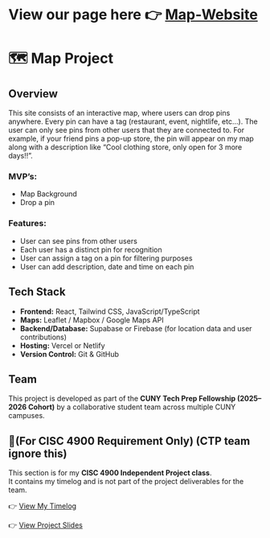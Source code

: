 # View our page here 👉 [Map-Website](https://Mirio1010.github.io/map-project/) 

# 🗺️ Map Project

## Overview
This site consists of an interactive map, where users can drop pins anywhere. Every pin can have a tag (restaurant, event, nightlife, etc…). The user can only see pins from other users that they are connected to. For example, if your friend pins a pop-up store, the pin will appear on my map along with a description like “Cool clothing store, only open for 3 more days!!”.

### MVP’s:
- Map Background  
- Drop a pin  
### Features:
- User can see pins from other users  
- Each user has a distinct pin for recognition  
- User can assign a tag on a pin for filtering purposes  
- User can add description, date and time on each pin  

## Tech Stack
- **Frontend:** React, Tailwind CSS, JavaScript/TypeScript  
- **Maps:** Leaflet / Mapbox / Google Maps API  
- **Backend/Database:** Supabase or Firebase (for location data and user contributions)  
- **Hosting:** Vercel or Netlify  
- **Version Control:** Git & GitHub  

## Team
This project is developed as part of the **CUNY Tech Prep Fellowship (2025–2026 Cohort)** by a collaborative student team across multiple CUNY campuses.  

## 📑(For CISC 4900 Requirement Only) (CTP team ignore this)
This section is for my **CISC 4900 Independent Project class**.  
It contains my timelog and is not part of the project deliverables for the team.  

👉 [View My Timelog](https://docs.google.com/spreadsheets/d/1t9WjDZbcMgz16ysqB7L7l7HQdXJRdsoC8jRkrP5u7Qs/edit?usp=sharing)

👉 [View Project Slides](https://docs.google.com/presentation/d/1AUJZLIb-Grsj2MFVBZWYGsEntbMhPm0vsZgXCs-9lrI/edit?usp=sharing)

